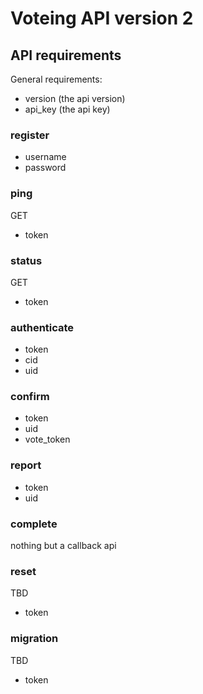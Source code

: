# Voteing API version 2
## API requirements
General requirements:  

- version (the api version)
- api_key (the api key)

### register
- username
- password

### ping
GET
- token

### status
GET
- token

### authenticate
- token
- cid
- uid

### confirm
- token
- uid
- vote_token

### report
- token
- uid

### complete
nothing but a callback api

### reset
TBD
- token

### migration
TBD
- token

